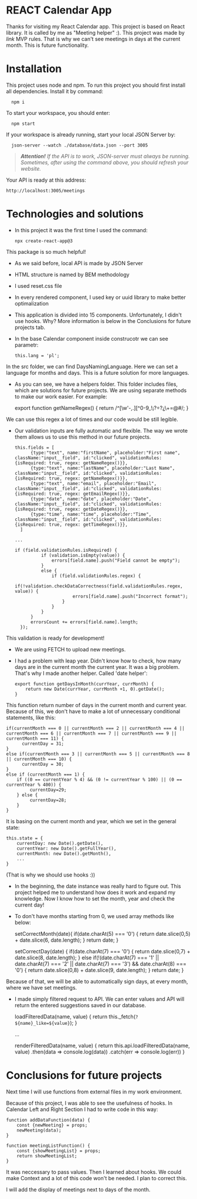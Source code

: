 # REACT Calendar App

Thanks for visiting my React Calendar app. This project is based on React library. It is called by me as "Meeting helper" :). This project was made by *link* MVP rules. That is why we can't see meetings in days at the current month. This is future functionality.


# Installation 

This project uses node and npm. To run this project you should first install all dependencies. Install it by command:

      npm i


To start your workspace, you should enter:

      npm start


If your workspace is already running, start your local JSON Server by:

      json-server --watch ./database/data.json --port 3005


>
>***Attention!**  If the API is to work, JSON-server must always be running. Sometimes, after using the command above, you should refresh your website.*
>

Your API is ready at this address:

    http://localhost:3005/meetings


# Technologies and solutions

- In this project it was the first time I used the command:

      npx create-react-app@3
    
This package is so much helpful!

- As we said before, local API is made by JSON Server

- HTML structure is named by BEM methodology

- I used reset.css file

- In every rendered component, I used key or uuid library to make better optimalization

- This application is divided into 15 components. Unfortunately, I didn't use hooks. Why? More information is below in the Conclusions for future projects tab.

- In the base Calendar component inside construcotr we can see parametr:

      this.lang = 'pl';

In the src folder, we can find DaysNamingLanguage. Here we can set a language for months and days. This is a future solution for more languages.

- As you can see, we have a helpers folder. This folder includes files, which are solutions for future projects. We are using separate methods to make our work easier. For example:

    export function getNameRegex() {
        return /^[\w'\-,.][^0-9_!¡?÷?¿\\+=@#$%ˆ&*(){}|~<>;:[\]]{2,}$/;
    }

We can use this regex a lot of times and our code would be still legible.

- Our validation inputs are fully automatic and flexible. The way we wrote them allows us to use this method in our future projects. 

      this.fields = [
            {type:"text", name:"firstName", placeholder:"First name", className:"input__field", id:"clicked", validationRules:{isRequired: true, regex: getNameRegex()}},
            {type:"text", name:"lastName", placeholder:"Last Name", className:"input__field", id:"clicked", validationRules:{isRequired: true, regex: getNameRegex()}},
            {type:"text", name:"email", placeholder:"Email", className:"input__field", id:"clicked", validationRules:{isRequired: true, regex: getEmailRegex()}},
            {type:"date", name:"date", placeholder:"Date", className:"input__field", id:"clicked", validationRules:{isRequired: true, regex: getDateRegex()}},
            {type:"time", name:"time", placeholder:"Time", className:"input__field", id:"clicked", validationRules:{isRequired: true, regex: getTimeRegex()}},
        ]

      ...

      if (field.validationRules.isRequired) {
                if (validation.isEmpty(value)) {
                    errors[field.name].push("Field cannot be empty");
                }
                else {
                    if (field.validationRules.regex) {
                        if(!validation.checkDataCorrectness(field.validationRules.regex, value)) {
                            errors[field.name].push("Incorrect format");
                        }
                    }
                }
            }
            errorsCount += errors[field.name].length;
        });    

This validation is ready for development!

- We are using FETCH to upload new meetings.

- I had a problem with leap year. Didn't know how to check, how many days are in the current month the current year. It was a big problem. That's why I made another helper. Called 'date helper':

      export function getDaysInMonth(currYear, currMonth) {
          return new Date(currYear, currMonth +1, 0).getDate();
      }

This function return number of days in the current month and current year. Because of this, we don't have to make a lot of unnecessary conditional statements, like this:


    if(currentMonth === 0 || currentMonth === 2 || currentMonth === 4 || currentMonth === 6 || currentMonth === 7 || currentMonth === 9 || currentMonth === 11) {
          currentDay = 31;
    }
    else if(currentMonth === 3 || currentMonth === 5 || currentMonth === 8 || currentMonth === 10) {
          currentDay = 30;
    }
    else if (currentMonth === 1) {
        if ((0 == currentYear % 4) && (0 != currentYear % 100) || (0 == currentYear % 400)) {
             currentDay=29;
        } else {
             currentDay=28;
        }
    }


It is basing on the current month and year, which we set in the general state:

    this.state = {
        currentDay: new Date().getDate(),
        currentYear: new Date().getFullYear(),
        currentMonth: new Date().getMonth(),
        ...
    }

(That is why we should use hooks :))

- In the beginning, the date instance was really hard to figure out. This project helped me to understand how does it work and expand my knowledge. Now I know how to set the month, year and check the current day!

- To don't have months starting from 0, we used array methods like below:

    setCorrectMonth(date){
        if(date.charAt(5) === '0') {
            return date.slice(0,5) + date.slice(6, date.length);
        }
        return date;
    }

    setCorrectDay(date) {
        if(date.charAt(7) === '0') {
            return date.slice(0,7) + date.slice(8, date.length);
        }
        else if(!(date.charAt(7) === '1' || date.charAt(7) === '2' || date.charAt(7) === '3') && date.charAt(8) === '0') {
            return date.slice(0,8) + date.slice(9, date.length);
        }
        return date;
    }

Because of that, we will be able to automatically sign days, at every month, where we have set meetings.

- I made simply filtered request to API. We can enter values and API will return the entered suggestions saved in our database. 

    loadFilteredData(name, value) {
        return this._fetch(`?${name}_like=${value}`);
    }

    ...

    renderFilteredData(name, value) {
        return this.api.loadFilteredData(name, value)
            .then(data => console.log(data))
            .catch(err => console.log(err))
    }


# Conclusions for future projects

Next time I will use functions from external files in my work environment.

Because of this project, I was able to see the usefulness of hooks. In Calendar Left and Right Section I had to write code in this way:

    function addDataFunction(data) {
        const {newMeeting} = props;
        newMeeting(data);
    }
    
    function meetingListFunction() {
        const {showMeetingList} = props;
        return showMeetingList;
    }

It was neccessary to pass values. Then I learned about hooks. We could make Context and a lot of this code won't be needed. I plan to correct this.

I will add the display of meetings next to days of the month.